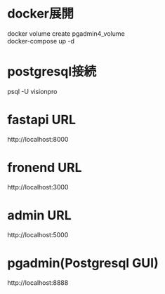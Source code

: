 # docker展開
docker volume create pgadmin4_volume<br/>
docker-compose up -d

# postgresql接続
psql -U visionpro

# fastapi URL
http://localhost:8000

# fronend URL
http://localhost:3000

# admin URL
http://localhost:5000

# pgadmin(Postgresql GUI)
http://localhost:8888
